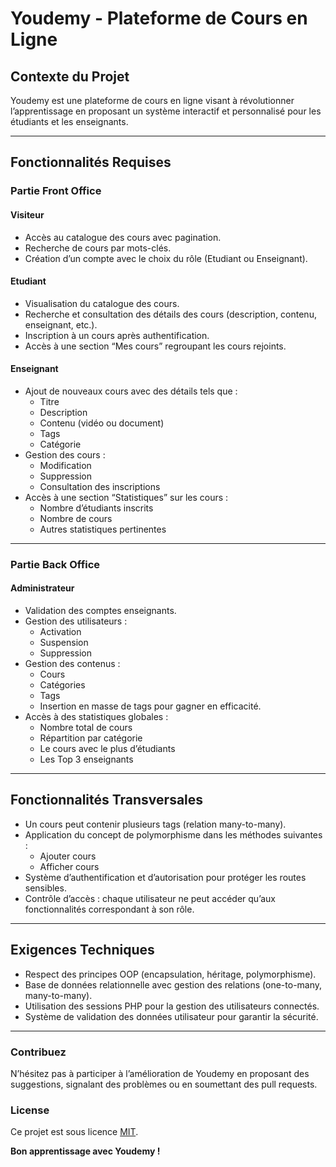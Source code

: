 # Youdemy - Plateforme de Cours en Ligne

## Contexte du Projet
Youdemy est une plateforme de cours en ligne visant à révolutionner l’apprentissage en proposant un système interactif et personnalisé pour les étudiants et les enseignants.

---

## Fonctionnalités Requises

### Partie Front Office

#### Visiteur
- Accès au catalogue des cours avec pagination.
- Recherche de cours par mots-clés.
- Création d’un compte avec le choix du rôle (Etudiant ou Enseignant).

#### Etudiant
- Visualisation du catalogue des cours.
- Recherche et consultation des détails des cours (description, contenu, enseignant, etc.).
- Inscription à un cours après authentification.
- Accès à une section “Mes cours” regroupant les cours rejoints.

#### Enseignant
- Ajout de nouveaux cours avec des détails tels que :
  - Titre
  - Description
  - Contenu (vidéo ou document)
  - Tags
  - Catégorie
- Gestion des cours :
  - Modification
  - Suppression
  - Consultation des inscriptions
- Accès à une section “Statistiques” sur les cours :
  - Nombre d’étudiants inscrits
  - Nombre de cours
  - Autres statistiques pertinentes

---

### Partie Back Office

#### Administrateur
- Validation des comptes enseignants.
- Gestion des utilisateurs :
  - Activation
  - Suspension
  - Suppression
- Gestion des contenus :
  - Cours
  - Catégories
  - Tags
  - Insertion en masse de tags pour gagner en efficacité.
- Accès à des statistiques globales :
  - Nombre total de cours
  - Répartition par catégorie
  - Le cours avec le plus d’étudiants
  - Les Top 3 enseignants

---

## Fonctionnalités Transversales

- Un cours peut contenir plusieurs tags (relation many-to-many).
- Application du concept de polymorphisme dans les méthodes suivantes :
  - Ajouter cours
  - Afficher cours
- Système d’authentification et d’autorisation pour protéger les routes sensibles.
- Contrôle d’accès : chaque utilisateur ne peut accéder qu’aux fonctionnalités correspondant à son rôle.

---

## Exigences Techniques

- Respect des principes OOP (encapsulation, héritage, polymorphisme).
- Base de données relationnelle avec gestion des relations (one-to-many, many-to-many).
- Utilisation des sessions PHP pour la gestion des utilisateurs connectés.
- Système de validation des données utilisateur pour garantir la sécurité.

---

### Contribuez
N’hésitez pas à participer à l’amélioration de Youdemy en proposant des suggestions, signalant des problèmes ou en soumettant des pull requests.

### License
Ce projet est sous licence [MIT](LICENSE).

**Bon apprentissage avec Youdemy !**

